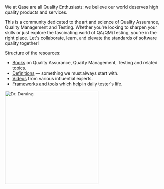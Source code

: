 We at Qase are all Quality Enthusiasts: we believe our world deserves high quality products and services.

This is a community dedicated to the art and science of Quality Assurance, Quality Management and Testing. Whether you're looking to sharpen your skills or just explore the fascinating world of QA/QM/Testing, you're in the right place. Let's collaborate, learn, and elevate the standards of software quality together!

Structure of the resources:

- [Books](books.md) on Quality Assurance, Quality Management, Testing and related topics.
- [Definitions](definitions.md) — something we must always start with.
- [Videos](videos.md) from various influential experts.
- [Frameworks and tools](tools.md) which help in daily tester's life.

<img src="https://d36r73waboa44k.cloudfront.net/2023/05/vsharovatov_this_face_in_marble_b14a01f0-3348-4dbd-9574-5f25984cb9bb.png" width=300 alt="Dr. Deming">
